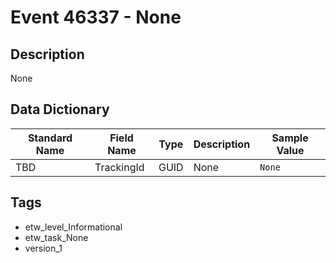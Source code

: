 # Event 46337 - None

## Description
None

## Data Dictionary
|Standard Name|Field Name|Type|Description|Sample Value|
|---|---|---|---|---|
|TBD|TrackingId|GUID|None|`None`|

## Tags
* etw_level_Informational
* etw_task_None
* version_1